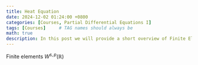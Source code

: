 ```yaml
---
title: Heat Equation
date: 2024-12-02 01:24:00 +0800
categories: [Courses, Partial Differential Equations I]
tags: [Courses]     # TAG names should always be
math: true
description: In this post we will provide a short overview of Finite Elements and his conection with PDE.
---
```

Finite elements $W^{s,p}(\mathbb{R})$
